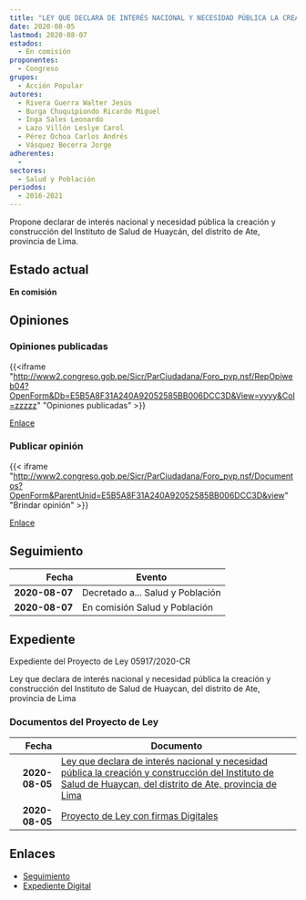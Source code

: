 ```yaml
---
title: "LEY QUE DECLARA DE INTERÉS NACIONAL Y NECESIDAD PÚBLICA LA CREACIÓN Y CONSTRUCCIÓN DEL INSTITUTO DE SALUD DE HUAYCÁN, DEL DISTRITO DE ATE, PROVINCIA DE LIMA"
date: 2020-08-05
lastmod: 2020-08-07
estados: 
  - En comisión
proponentes: 
  - Congreso
grupos: 
  - Acción Popular
autores: 
  - Rivera Guerra Walter Jesús
  - Burga Chuquipiondo Ricardo Miguel
  - Inga Sales Leonardo
  - Lazo Villón Leslye Carol
  - Pérez Ochoa Carlos Andrés
  - Vásquez Becerra Jorge
adherentes: 
  - 
sectores: 
  - Salud y Población
periodos: 
  - 2016-2021
---
```


Propone declarar de interés nacional y necesidad pública la creación y construcción del Instituto de Salud de Huaycán, del distrito de Ate, provincia de Lima.


## Estado actual

**En comisión**

## Opiniones

### Opiniones publicadas

{{<iframe "http://www2.congreso.gob.pe/Sicr/ParCiudadana/Foro_pvp.nsf/RepOpiweb04?OpenForm&Db=E5B5A8F31A240A92052585BB006DCC3D&View=yyyy&Col=zzzzz" "Opiniones publicadas" >}}

[Enlace](http://www2.congreso.gob.pe/Sicr/ParCiudadana/Foro_pvp.nsf/RepOpiweb04?OpenForm&Db=E5B5A8F31A240A92052585BB006DCC3D&View=yyyy&Col=zzzzz)
### Publicar opinión

{{< iframe "http://www2.congreso.gob.pe/Sicr/ParCiudadana/Foro_pvp.nsf/Documentos?OpenForm&ParentUnid=E5B5A8F31A240A92052585BB006DCC3D&view" "Brindar opinión" >}}

[Enlace](http://www2.congreso.gob.pe/Sicr/ParCiudadana/Foro_pvp.nsf/Documentos?OpenForm&ParentUnid=E5B5A8F31A240A92052585BB006DCC3D&view)

## Seguimiento

| Fecha | Evento |
|------:|--------|
| **2020-08-07** | Decretado a... Salud y Población|
| **2020-08-07** | En comisión Salud y Población|


## Expediente

Expediente del Proyecto de Ley 05917/2020-CR

Ley que declara de interés nacional y necesidad pública la creación y construcción del Instituto de Salud de Huaycan, del distrito de Ate, provincia de Lima


### Documentos del Proyecto de Ley

| Fecha | Documento |
|------:|--------|
| **2020-08-05** | [Ley que declara de interés nacional y necesidad pública la creación y construcción del Instituto de Salud de Huaycan, del distrito de Ate, provincia de Lima](http://www.leyes.congreso.gob.pe/Documentos/2016_2021/Proyectos_de_Ley_y_de_Resoluciones_Legislativas/PL05917-20200805.pdf) |
| **2020-08-05** | [Proyecto de Ley con firmas Digitales](http://www.leyes.congreso.gob.pe/Documentos/2016_2021/Proyectos_de_Ley_y_de_Resoluciones_Legislativas/Proyectos_Firmas_digitales/PL05917.pdf) |

## Enlaces 

- [Seguimiento](http://www2.congreso.gob.pe/Sicr/TraDocEstProc/CLProLey2016.nsf/f7fff46988ca05b1052578e100829cc7/b8ce7d08778588c9052585bc00024c84?OpenDocument)
- [Expediente Digital](http://www2.congreso.gob.pe/Sicr/TraDocEstProc/CLProLey2016.nsf/f7fff46988ca05b1052578e100829cc7/b8ce7d08778588c9052585bc00024c84?OpenDocument&Click=05257FB7005EB655.eb71d0cf91d8294e05256cdf006b5706/$Body/0.1C6C)
